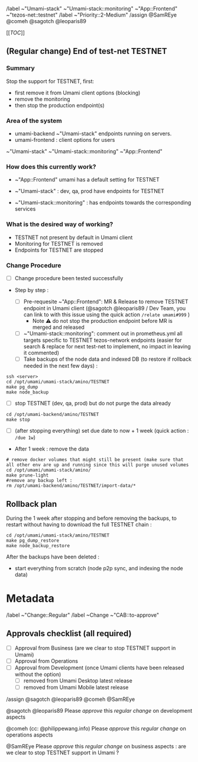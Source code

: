 <!-- "Regular Change" template for test-net end of life : 
* step 1/ copy & paste in new issue https://gitlab.com/nomadic-labs/umami-wallet/umami/-/issues/new?issue[title]=Test-net%20End%20Of%20Life:%20TESTNET
* step 2/ (Case-sensitive) search & replace 'TESTNET' (Case sensitive) by the test-net name in this document
* -->

<!-- /title Test-net End of Life: TESTNET  -->
/label  ~"Umami-stack" ~"Umami-stack::monitoring" ~"App::Frontend"  ~"tezos-net::testnet"
/label ~"Priority::2-Medium"
/assign @SamREye @comeh @sagotch @leoparis89

[[_TOC_]]
## (Regular change) End of test-net TESTNET
<!-- Regular change, to be approved by the CAB before applying. -->

<!-- /confidential -->
<!-- If confidential, explain why -->


### Summary
<!-- Outline the issue being faced, and why this required a change !-->
Stop the support for TESTNET, first:
* first remove it from Umami client options (blocking)
* remove the monitoring
* then stop the production endpoint(s)

### Area of the system
<!-- This might only be one part, but may involve multiple sections !-->

* umami-backend  ~"Umami-stack" endpoints running on servers.
* umami-frontend : client options for users

 ~"Umami-stack" ~"Umami-stack::monitoring" ~"App::Frontend"

### How does this currently work?
<!-- The current process, and any associated business rules !-->

* ~"App::Frontend" umami has a default setting for TESTNET

* ~"Umami-stack" : dev, qa, prod have endpoints for TESTNET
* ~"Umami-stack::monitoring" : has endpoints towards the corresponding services



### What is the desired way of working?
<!-- After the change, what should the process be, and what should the business rules be !-->
* TESTNET  not present by default in Umami client
* Monitoring for TESTNET is removed
* Endpoints for TESTNET are stopped 

<!-- Success criteria of change application (when relevant, include how to test) -->

### Change Procedure
- [ ] Change procedure been tested successfully

<!-- Include step by step description -->
* Step by step :

  - [ ] Pre-requesite ~"App::Frontend": MR & Release to remove TESTNET endpoint in Umami client  (@sagotch @leoparis89 / Dev Team, you can link to with this issue using the quick action `/relate umami#999` )
    - Note :warning: do not stop the production endpoint before MR is merged and released
  - [ ] ~"Umami-stack::monitoring": comment out in prometheus.yml all targets specific to TESTNET tezos-network endpoints (easier for search & replace for next test-net to implement, no impact in leaving it commented)
  - [ ] Take backups of the node data and indexed DB (to restore if rollback needed in the next few days) :
```
ssh <server>
cd /opt/umami/umami-stack/amino/TESTNET
make pg_dump
make node_backup
```
  - [ ] stop TESTNET (dev, qa, prod) but do not purge the data already
```
cd /opt/umami-backend/amino/TESTNET
make stop
```
  - [ ] (after stopping everything) set due date to now + 1 week (quick action : `/due 1w`)

* After 1 week : remove the data
```
# remove docker volumes that might still be present (make sure that all other env are up and running since this will purge unused volumes
cd /opt/umami/umami-stack/amino/
make prune-light
#remove any backup left :
rm /opt/umami-backend/amino/TESTNET/import-data/*
```

## Rollback plan
<!-- Describe how to rollback the change in case the expected change is not working -->

During the 1 week after stopping and before removing the backups, to restart without having to download the full TESTNET chain :
```
cd /opt/umami/umami-stack/amino/TESTNET
make pg_dump_restore
make node_backup_restore
```

After the backups have been deleted : 
 * start everything from scratch (node p2p sync, and indexing the node data)

<!-- METADATA for project management, please leave the following lines and edit as needed -->
# Metadata
/label ~"Change::Regular" <!-- Regular change, to be approved by the CAB before applying. -->
/label ~Change ~"CAB::to-approve" <!-- labels for gitlab CAB Change issues management -->

<!-- PRIORITY: Uncomment /label quick actions as appropriate. Priority and Severity may hold different values! -->
<!--High : (This will bring a huge increase in performance/productivity/usability, or is a legislative requirement)-->
<!-- /label ~"Priority::1-High" -->
<!--Medium : (This will bring a good increase in performance/productivity/usability)-->
<!-- /label ~"Priority::2-Medium" -->
<!--Low : (anything else e.g., trivial, minor improvements) -->
<!--  /label ~"Priority::3-Low" -->

## Approvals checklist (all required) 
<!-- tick the corresponding checkbox [x], you may also add your @user handle at the end of the line -->
- [ ] Approval from Business (are we clear to stop TESTNET support in Umami)
- [ ] Approval from Operations 
- [ ] Approval from Development (once Umami clients have been released without the option)
   - [ ] removed from Umami Desktop latest release
   - [ ] removed from Umami Mobile latest release

/assign @sagotch @leoparis89 @comeh @SamREye 

<!-- Trigger gitlab todo tasks --> 

@sagotch @leoparis89            Please *approve* this _regular change_ on development aspects

@comeh (cc: @philippewang.info) Please *approve* this _regular change_ on operations  aspects

@SamREye                        Please *approve* this _regular change_ on business    aspects : are we clear to stop TESTNET support in Umami ?

<!-- Quick actions for last approver : -->
<!-- /unlabel ~"CAB::to-approve" -->
<!-- /label ~"CAB::to-perform"   -->

<!-- METADATA - end -->

